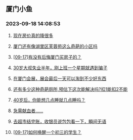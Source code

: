 ## 厦门小鱼 
### 2023-09-18 14:08:53

1. [现在房价真的降很多](http://bbs.xmfish.com/read-htm-tid-18074040.html)

2. [厦门还有像湖里区芙蓉苑这么奇葩的小区吗](http://bbs.xmfish.com/read-htm-tid-18073928.html)

3. [[09-17]有没有后悔厦门买房子的？](http://bbs.xmfish.com/read-htm-tid-18073931.html)

4. [30岁大叔失业半年，刚上班一个星期就遇到骗子](http://bbs.xmfish.com/read-htm-tid-18073993.html)

5. [在厦门会展，展会最后一天可以淘到不少好东西](http://bbs.xmfish.com/read-htm-tid-18074048.html)

6. [还有多少这种奇葩厕所,预估下这次能解决吗?扣1能扣2不能](http://bbs.xmfish.com/read-htm-tid-18073902.html)

7. [40岁后，你能想几点睡就几点睡吗？](http://bbs.xmfish.com/read-htm-tid-18074071.html)

8. [急需献血者……](http://bbs.xmfish.com/read-htm-tid-18073865.html)

9. [去超市结完账，收银员说包包看一下，瞬间无语](http://bbs.xmfish.com/read-htm-tid-18074137.html)

10. [[09-17]如何唤醒一个初三的学生？](http://bbs.xmfish.com/read-htm-tid-18073945.html)

